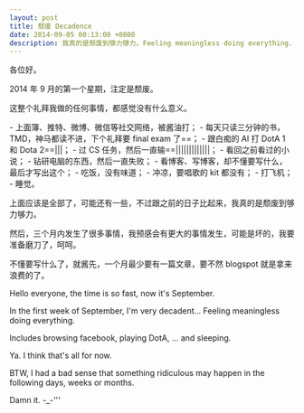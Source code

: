 ```yaml
---
layout: post
title: 颓废 Decadence
date: 2014-09-05 00:13:00 +0800
description: 我真的是颓废到够力够力。Feeling meaningless doing everything.
---
```

各位好。

2014 年 9 月的第一个星期，注定是颓废。

这整个礼拜我做的任何事情，都感觉没有什么意义。

\- 上面簿、推特、微博、微信等社交网络，被酱油打；
\- 每天只读三分钟的书，TMD，神马都读不进，下个礼拜要 final exam 了==；
\- 跟白痴的 AI 打 DotA 1 和 Dota 2==|||；
\- 过 CS 任务，然后一直输==|||||||||||||；
\- 看回之前看过的小说；
\- 钻研电脑的东西，然后一直失败；
\- 看博客、写博客，却不懂要写什么，最后才写出这个；
\- 吃饭，没有味道；
\- 冲凉，要唱歌的 kit 都没有；
\- 打飞机；
\- 睡觉。

上面应该是全部了，可能还有一些，不过跟之前的日子比起来，我真的是颓废到够力够力。

然后，三个月内发生了很多事情，我预感会有更大的事情发生，可能是坏的，我要准备磨刀了，呵呵。

不懂要写什么了，就酱先，一个月最少要有一篇文章，要不然 blogspot 就是拿来浪费的了。

Hello everyone, the time is so fast, now it's September.

In the first week of September, I'm very decadent... Feeling meaningless doing everything.

Includes browsing facebook, playing DotA, ... and sleeping.

Ya. I think that's all for now.

BTW, I had a bad sense that something ridiculous may happen in the following days, weeks or months.

Damn it. -_-'''